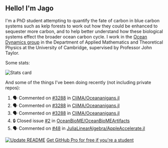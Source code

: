## Hello! I'm Jago

I'm a PhD student attempting to quantify the fate of carbon in blue carbon systems such as kelp forests to work out how they could be enhanced to sequester more carbon, and to help better understand how these biological systems effect the broader ocean carbon cycle. I work in the <a href="https://www.damtp.cam.ac.uk/user/jrt51/" class="emph">Ocean Dynamics group</a> in the Department of Applied Mathematics and Theoretical Physics at the University of Cambridge, supervised by Professor John Taylor.

Some stats:
<!--
![](https://raw.githubusercontent.com/jagoosw/jagoosw/main/profile-summary-card-output/nord_dark/0-profile-details.svg)
![](https://raw.githubusercontent.com/jagoosw/jagoosw/main/profile-summary-card-output/nord_dark/3-stats.svg)
![](https://raw.githubusercontent.com/jagoosw/jagoosw/main/profile-summary-card-output/nord_dark/4-productive-time.svg)
-->
![Stats card](https://github-readme-stats.vercel.app/api?username=jagoosw&count_private=true&show_icons=true&theme=transparent&hide_title=true&rank_icon=percentile&show=reviews)

And some of the things I've been doing recently (not including private repos):
<!--START_SECTION:activity-->
1. 🗣 Commented on [#3288](https://github.com/CliMA/Oceananigans.jl/pull/3288#issuecomment-1735147309) in [CliMA/Oceananigans.jl](https://github.com/CliMA/Oceananigans.jl)
2. 🗣 Commented on [#3288](https://github.com/CliMA/Oceananigans.jl/pull/3288#issuecomment-1734214155) in [CliMA/Oceananigans.jl](https://github.com/CliMA/Oceananigans.jl)
3. 🗣 Commented on [#3288](https://github.com/CliMA/Oceananigans.jl/pull/3288#issuecomment-1734211968) in [CliMA/Oceananigans.jl](https://github.com/CliMA/Oceananigans.jl)
4. 🔒 Closed issue [#2](https://github.com/OceanBioME/OceanBioMEArtifacts/issues/2) in [OceanBioME/OceanBioMEArtifacts](https://github.com/OceanBioME/OceanBioMEArtifacts)
5. 🗣 Commented on [#48](https://github.com/JuliaLinearAlgebra/AppleAccelerate.jl/issues/48#issuecomment-1734193248) in [JuliaLinearAlgebra/AppleAccelerate.jl](https://github.com/JuliaLinearAlgebra/AppleAccelerate.jl)
<!--END_SECTION:activity-->


[![Update README](https://github.com/jagoosw/jagoosw/actions/workflows/update-readme.yml/badge.svg)](https://github.com/jagoosw/jagoosw/actions/workflows/update-readme.yml)
[Get GitHub Pro for free if you're a student](https://education.github.com/pack)

